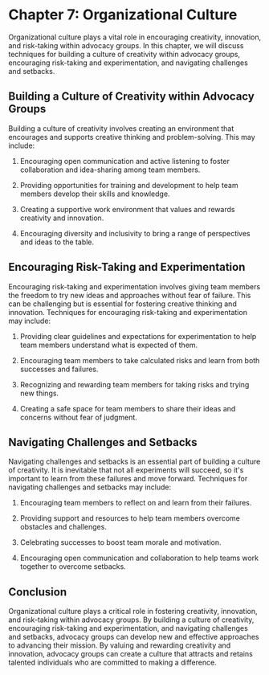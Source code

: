 Chapter 7: Organizational Culture
=================================

Organizational culture plays a vital role in encouraging creativity, innovation, and risk-taking within advocacy groups. In this chapter, we will discuss techniques for building a culture of creativity within advocacy groups, encouraging risk-taking and experimentation, and navigating challenges and setbacks.

Building a Culture of Creativity within Advocacy Groups
-------------------------------------------------------

Building a culture of creativity involves creating an environment that encourages and supports creative thinking and problem-solving. This may include:

1. Encouraging open communication and active listening to foster collaboration and idea-sharing among team members.

2. Providing opportunities for training and development to help team members develop their skills and knowledge.

3. Creating a supportive work environment that values and rewards creativity and innovation.

4. Encouraging diversity and inclusivity to bring a range of perspectives and ideas to the table.

Encouraging Risk-Taking and Experimentation
-------------------------------------------

Encouraging risk-taking and experimentation involves giving team members the freedom to try new ideas and approaches without fear of failure. This can be challenging but is essential for fostering creative thinking and innovation. Techniques for encouraging risk-taking and experimentation may include:

1. Providing clear guidelines and expectations for experimentation to help team members understand what is expected of them.

2. Encouraging team members to take calculated risks and learn from both successes and failures.

3. Recognizing and rewarding team members for taking risks and trying new things.

4. Creating a safe space for team members to share their ideas and concerns without fear of judgment.

Navigating Challenges and Setbacks
----------------------------------

Navigating challenges and setbacks is an essential part of building a culture of creativity. It is inevitable that not all experiments will succeed, so it's important to learn from these failures and move forward. Techniques for navigating challenges and setbacks may include:

1. Encouraging team members to reflect on and learn from their failures.

2. Providing support and resources to help team members overcome obstacles and challenges.

3. Celebrating successes to boost team morale and motivation.

4. Encouraging open communication and collaboration to help teams work together to overcome setbacks.

Conclusion
----------

Organizational culture plays a critical role in fostering creativity, innovation, and risk-taking within advocacy groups. By building a culture of creativity, encouraging risk-taking and experimentation, and navigating challenges and setbacks, advocacy groups can develop new and effective approaches to advancing their mission. By valuing and rewarding creativity and innovation, advocacy groups can create a culture that attracts and retains talented individuals who are committed to making a difference.
